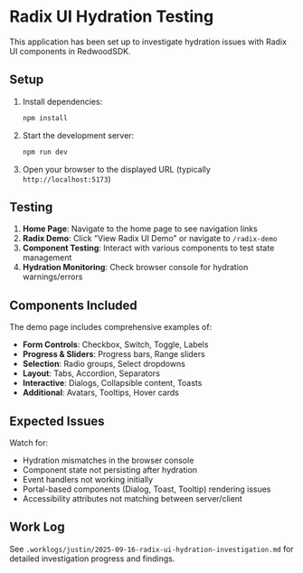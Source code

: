# Radix UI Hydration Testing

This application has been set up to investigate hydration issues with Radix UI components in RedwoodSDK.

## Setup

1. Install dependencies:
   ```bash
   npm install
   ```

2. Start the development server:
   ```bash
   npm run dev
   ```

3. Open your browser to the displayed URL (typically `http://localhost:5173`)

## Testing

1. **Home Page**: Navigate to the home page to see navigation links
2. **Radix Demo**: Click "View Radix UI Demo" or navigate to `/radix-demo`
3. **Component Testing**: Interact with various components to test state management
4. **Hydration Monitoring**: Check browser console for hydration warnings/errors

## Components Included

The demo page includes comprehensive examples of:

- **Form Controls**: Checkbox, Switch, Toggle, Labels
- **Progress & Sliders**: Progress bars, Range sliders
- **Selection**: Radio groups, Select dropdowns
- **Layout**: Tabs, Accordion, Separators
- **Interactive**: Dialogs, Collapsible content, Toasts
- **Additional**: Avatars, Tooltips, Hover cards

## Expected Issues

Watch for:
- Hydration mismatches in the browser console
- Component state not persisting after hydration
- Event handlers not working initially
- Portal-based components (Dialog, Toast, Tooltip) rendering issues
- Accessibility attributes not matching between server/client

## Work Log

See `.worklogs/justin/2025-09-16-radix-ui-hydration-investigation.md` for detailed investigation progress and findings.
